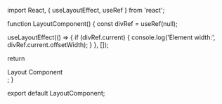 import React, { useLayoutEffect, useRef } from 'react';

function LayoutComponent() {
  const divRef = useRef(null);

  useLayoutEffect(() => {
    if (divRef.current) {
      console.log('Element width:', divRef.current.offsetWidth);
    }
  }, []);

  return <div ref={divRef}>Layout Component</div>;
}

export default LayoutComponent;
